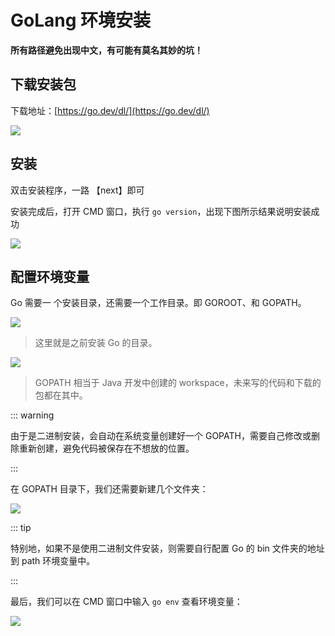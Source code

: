 # GoLang 环境安装

**所有路径避免出现中文，有可能有莫名其妙的坑！**

## 下载安装包

下载地址：[https://go.dev/dl/](https://go.dev/dl/)

![](/imgs/golang/env/env-001.png)

## 安装

双击安装程序，一路 【next】即可

安装完成后，打开 CMD 窗口，执行 `go version`，出现下图所示结果说明安装成功

![](/imgs/golang/env/env-002.png)

## 配置环境变量

Go 需要一 个安装目录，还需要一个工作目录。即 GOROOT、和 GOPATH。

![](/imgs/golang/env/env-003.png)

> 这里就是之前安装 Go 的目录。

![](/imgs/golang/env/env-004.png)

> GOPATH 相当于 Java 开发中创建的 workspace，未来写的代码和下载的包都在其中。

::: warning

由于是二进制安装，会自动在系统变量创建好一个 GOPATH，需要自己修改或删除重新创建，避免代码被保存在不想放的位置。

:::

在 GOPATH 目录下，我们还需要新建几个文件夹：

![](/imgs/golang/env/env-005.png)

::: tip

特别地，如果不是使用二进制文件安装，则需要自行配置 Go 的 bin 文件夹的地址到 path 环境变量中。

:::

最后，我们可以在 CMD 窗口中输入 `go env` 查看环境变量：

![](/imgs/golang/env/env-006.png)
